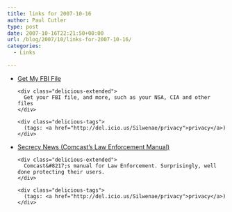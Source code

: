 ```yaml
---
title: links for 2007-10-16
author: Paul Cutler
type: post
date: 2007-10-16T22:21:50+00:00
url: /blog/2007/10/links-for-2007-10-16/
categories:
  - Links

---
```

<ul class="delicious">
  <li>
    <div class="delicious-link">
      <a href="http://www.getmyfbifile.com/">Get My FBI File</a>
    </div>
    
    <div class="delicious-extended">
      Get your FBI file, and more, such as your NSA, CIA and other files
    </div>
    
    <div class="delicious-tags">
      (tags: <a href="http://del.icio.us/Silwenae/privacy">privacy</a>)
    </div>
  </li>
  
  <li>
    <div class="delicious-link">
      <a href="http://www.fas.org/blog/secrecy/2007/10/implementing_domestic_intellig.html">Secrecy News (Comcast&#8217;s Law Enforcement Manual)</a>
    </div>
    
    <div class="delicious-extended">
      Comcast&#8217;s manual for Law Enforcement. Surprisingly, well done protecting their users.
    </div>
    
    <div class="delicious-tags">
      (tags: <a href="http://del.icio.us/Silwenae/privacy">privacy</a>)
    </div>
  </li>
</ul>